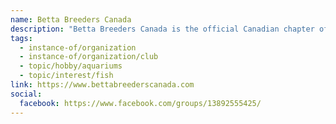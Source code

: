 ```yaml
---
name: Betta Breeders Canada
description: "Betta Breeders Canada is the official Canadian chapter of the International Betta Congress (IBC). The club is home to breeders, enthusiasts and pet owners alike, striving to educate the public about proper care, health and breeding practices for betta fish including show fish and wild species. Quarterly in-person meetings happen in and around the GTA, and the club co-hosts two sanctioned IBC shows per year."
tags:
  - instance-of/organization
  - instance-of/organization/club
  - topic/hobby/aquariums
  - topic/interest/fish
link: https://www.bettabreederscanada.com
social:
  facebook: https://www.facebook.com/groups/13892555425/
---
```

